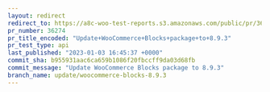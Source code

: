 ```yaml
---
layout: redirect
redirect_to: https://a8c-woo-test-reports.s3.amazonaws.com/public/pr/36274/api/index.html
pr_number: 36274
pr_title_encoded: "Update+WooCommerce+Blocks+package+to+8.9.3"
pr_test_type: api
last_published: "2023-01-03 16:45:37 +0000"
commit_sha: b955931aac6ca659b1086f20fbccff9da03d68fb
commit_message: "Update WooCommerce Blocks package to 8.9.3"
branch_name: update/woocommerce-blocks-8.9.3
---
```

